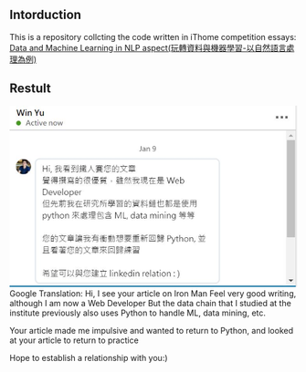 ## Intorduction 
This is a repository collcting the code written in iThome competition essays: [Data and Machine Learning in NLP aspect(玩轉資料與機器學習-以自然語言處理為例)](https://ithelp.ithome.com.tw/users/20107576/ironman/1450)

## Restult
![encourage](encourage.JPG)
Google Translation: 
Hi, I see your article on Iron Man
Feel very good writing, although I am now a Web Developer
But the data chain that I studied at the institute previously also uses Python to handle ML, data mining, etc.

Your article made me impulsive and wanted to return to Python, and looked at your article to return to practice

Hope to establish a relationship with you:)